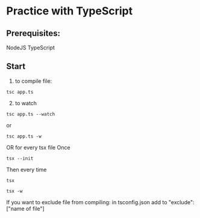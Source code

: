 # Practice with TypeScript

## Prerequisites: 

NodeJS
TypeScript

## Start 

1. to compile file:
```
tsc app.ts
```
2. to watch 
```
tsc app.ts --watch
```
or
```
tsc app.ts -w
```


OR for every tsx file
Once
```
tsx --init
```
Then every time
```
tsx
```
```
tsx -w
```

If you want to exclude file from compiling:
in tsconfig.json add to "exclude": ["name of file"]